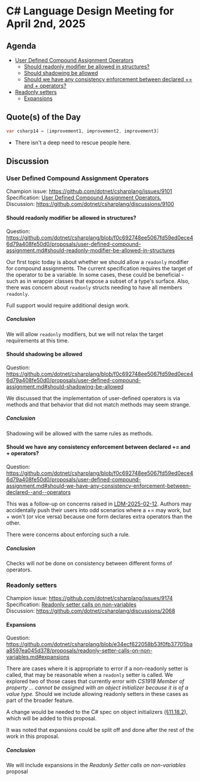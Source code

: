 # C# Language Design Meeting for April 2nd, 2025

## Agenda

- [User Defined Compound Assignment Operators](#user-defined-compound-assignment-operators)
    - [Should readonly modifier be allowed in structures?](#should-readonly-modifier-be-allowed-in-structures)
    - [Should shadowing be allowed](#should-shadowing-be-allowed)
    - [Should we have any consistency enforcement between declared += and + operators?](#should-we-have-any-consistency-enforcement-between-declared--and--operators)
- [Readonly setters](#readonly-setters)
    - [Expansions](#expansions)

## Quote(s) of the Day

```csharp
var csharp14 = [improvement1, improvement2, improvement3]
```

* There isn't a deep need to rescue people here.

## Discussion

### User Defined Compound Assignment Operators

Champion issue: https://github.com/dotnet/csharplang/issues/9101  
Specification: [User Defined Compound Assignment Operators.](https://github.com/dotnet/csharplang/blob/f0c692748ee5067fd59ed0ece46d79a408fe50d0/proposals/user-defined-compound-assignment.md)  
Discussion: https://github.com/dotnet/csharplang/discussions/9100

#### Should readonly modifier be allowed in structures?

Question: https://github.com/dotnet/csharplang/blob/f0c692748ee5067fd59ed0ece46d79a408fe50d0/proposals/user-defined-compound-assignment.md#should-readonly-modifier-be-allowed-in-structures

Our first topic today is about whether we should allow a `readonly` modifier for compound assignments. The current specification requires the target of the operator to be a variable. In some cases, these could be beneficial - such as in wrapper classes that expose a subset of a type's surface. Also, there was concern about `readonly` structs needing to have all members `readonly`.

Full support would require additional design work. 

##### Conclusion

We will allow `readonly` modifiers, but we will not relax the target requirements at this time.

#### Should shadowing be allowed

Question: https://github.com/dotnet/csharplang/blob/f0c692748ee5067fd59ed0ece46d79a408fe50d0/proposals/user-defined-compound-assignment.md#should-shadowing-be-allowed

We discussed that the implementation of user-defined operators is via methods and that behavior that did not match methods may seem strange.

##### Conclusion

Shadowing will be allowed with the same rules as methods.

#### Should we have any consistency enforcement between declared += and + operators?

Question: https://github.com/dotnet/csharplang/blob/f0c692748ee5067fd59ed0ece46d79a408fe50d0/proposals/user-defined-compound-assignment.md#should-we-have-any-consistency-enforcement-between-declared--and--operators

This was a follow-up on concerns raised in [LDM-2025-02-12](https://github.com/dotnet/csharplang/blob/main/meetings/2025/LDM-2025-02-12.md#user-defined-instance-based-operators). Authors may accidentally push their users into odd scenarios where a += may work, but + won't (or vice versa) because one form declares extra operators than the other.

There were concerns about enforcing such a rule.

##### Conclusion

Checks will _not_ be done on consistency between different forms of operators.

### Readonly setters

Champion issue: https://github.com/dotnet/csharplang/issues/9174  
Specification: [Readonly setter calls on non-variables](https://github.com/dotnet/csharplang/blob/e34ecf622058b53f0fb37705baa8597ea045d378/proposals/readonly-setter-calls-on-non-variables.md)  
Discussion: https://github.com/dotnet/csharplang/discussions/2068

#### Expansions

Question: https://github.com/dotnet/csharplang/blob/e34ecf622058b53f0fb37705baa8597ea045d378/proposals/readonly-setter-calls-on-non-variables.md#expansions

There are cases where it is appropriate to error if a non-readonly setter is called, that may be reasonable when a `readonly` setter is called. We explored two of those cases that currently error with _CS1918 Member of property ... cannot be assigned with an object initializer because it is of a value type._ Should we include allowing readonly setters in these cases as part of the broader feature.

A change would be needed to the C# spec on object initializers ([§11.18.2](https://github.com/dotnet/csharpstandard/blob/standard-v6/standard/expressions.md#11182-simple-assignment)), which will be added to this proposal.

It was noted that expansions could be split off and done after the rest of the work in this proposal.

##### Conclusion

We will include expansions in the _Readonly Setter calls on non-variables_ proposal

